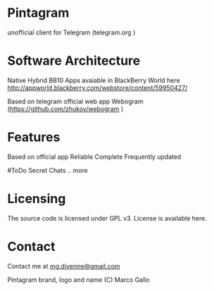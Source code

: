 # Pintagram
unofficial client for Telegram (telegram.org )

# Software Architecture
 Native Hybrid BB10 Apps avaiable in BlackBerry World 
 here http://appworld.blackberry.com/webstore/content/59950427/
 
 Based on telegram official web app 
 Webogram (https://github.com/zhukov/webogram )


# Features
 Based on official app
 Reliable
 Complete
 Frequently updated
 
#ToDo
Secret Chats
.. more
 

# Licensing

The source code is licensed under GPL v3. License is available here.

# Contact 
Contact me at mg.divenire@gmail.com

Pintagram brand, logo and name (C) Marco Gallo

